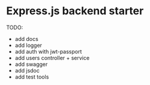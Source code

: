 # Express.js backend starter

TODO:

- add docs
- add logger
- add auth with jwt-passport
- add users controller + service
- add swagger
- add jsdoc
- add test tools
